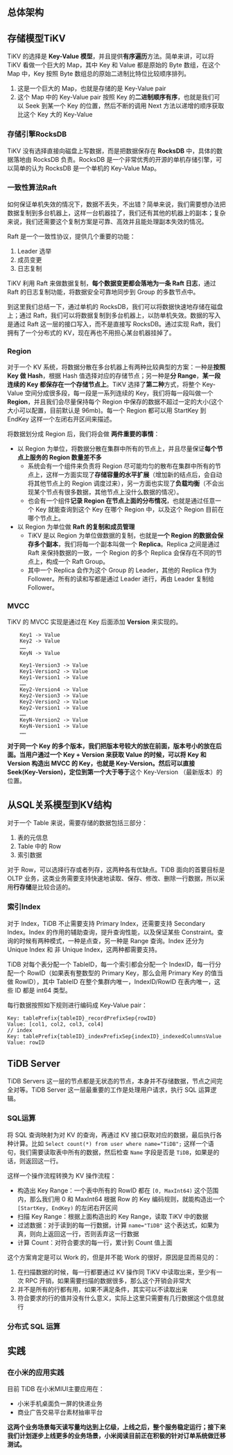 

## 总体架构







## 存储模型TiKV

TiKV 的选择是 **Key-Value 模型**，并且提供**有序遍历**方法。简单来讲，可以将 TiKV 看做一个巨大的 Map，其中 Key 和 Value 都是原始的 Byte 数组，在这个 Map 中，Key 按照 Byte 数组总的原始二进制比特位比较顺序排列。

1. 这是一个巨大的 Map，也就是存储的是 Key-Value pair
2. 这个 Map 中的 Key-Value pair 按照 Key 的**二进制顺序有序**，也就是我们可以 Seek 到某一个 Key 的位置，然后不断的调用 Next 方法以递增的顺序获取比这个 Key 大的 Key-Value



### 存储引擎RocksDB

 TiKV 没有选择直接向磁盘上写数据，而是把数据保存在 **RocksDB** 中，具体的数据落地由 RocksDB 负责。RocksDB 是一个非常优秀的开源的单机存储引擎，可以简单的认为 RocksDB 是一个单机的 Key-Value Map。



### 一致性算法Raft

如何保证单机失效的情况下，数据不丢失，不出错？简单来说，我们需要想办法把数据复制到多台机器上，这样一台机器挂了，我们还有其他的机器上的副本；复杂来说，我们还需要这个复制方案是可靠、高效并且能处理副本失效的情况。

Raft 是一个一致性协议，提供几个重要的功能：

1. Leader 选举
2. 成员变更
3. 日志复制

TiKV 利用 Raft 来做数据复制，**每个数据变更都会落地为一条 Raft 日志**，通过 Raft 的日志复制功能，将数据安全可靠地同步到 Group 的多数节点中。

到这里我们总结一下，通过单机的 RocksDB，我们可以将数据快速地存储在磁盘上；通过 Raft，我们可以将数据复制到多台机器上，以防单机失效。数据的写入是通过 Raft 这一层的接口写入，而不是直接写 RocksDB。通过实现 Raft，我们拥有了一个分布式的 KV，现在再也不用担心某台机器挂掉了。



### Region

对于一个 KV 系统，将数据分散在多台机器上有两种比较典型的方案：一种是**按照 Key 做 Hash**，根据 Hash 值选择对应的存储节点；另一种是**分 Range**，**某一段连续的 Key 都保存在一个存储节点上**。TiKV 选择了**第二种**方式，将整个 Key-Value 空间分成很多段，每一段是一系列连续的 Key，我们将每一段叫做一个 **Region**，并且我们会尽量保持每个 Region 中保存的数据不超过一定的大小(这个大小可以配置，目前默认是 96mb)。每一个 Region 都可以用 StartKey 到 EndKey 这样一个左闭右开区间来描述。

将数据划分成 Region 后，我们将会做 **两件重要的事情**：

- 以 Region 为单位，将数据分散在集群中所有的节点上，并且尽量保证**每个节点上服务的 Region 数量差不多**
  - 系统会有一个组件来负责将 Region 尽可能均匀的散布在集群中所有的节点上，这样一方面实现了**存储容量的水平扩展**（增加新的结点后，会自动将其他节点上的 Region 调度过来），另一方面也实现了**负载均衡**（不会出现某个节点有很多数据，其他节点上没什么数据的情况）。
  - 也会有一个组件**记录 Region 在节点上面的分布情况**，也就是通过任意一个 Key 就能查询到这个 Key 在哪个 Region 中，以及这个 Region 目前在哪个节点上。
- 以 Region 为单位做 **Raft 的复制和成员管理**
  - TiKV 是以 Region 为单位做数据的复制，也就是**一个 Region 的数据会保存多个副本**，我们将每一个副本叫做一个 **Replica**。Replica 之间是通过 Raft 来保持数据的一致，一个 Region 的多个 Replica 会保存在不同的节点上，构成一个 Raft Group。
  - 其中一个 Replica 会作为这个 Group 的 Leader，其他的 Replica 作为 Follower。所有的读和写都是通过 Leader 进行，再由 Leader 复制给 Follower。 



### MVCC

TiKV 的 MVCC 实现是通过在 Key 后面添加 **Version** 来实现的。

```
	Key1 -> Value
	Key2 -> Value
	……
	KeyN -> Value
	
	Key1-Version3 -> Value
	Key1-Version2 -> Value
	Key1-Version1 -> Value
	……
	Key2-Version4 -> Value
	Key2-Version3 -> Value
	Key2-Version2 -> Value
	Key2-Version1 -> Value
	……
	KeyN-Version2 -> Value
	KeyN-Version1 -> Value
	……
```

**对于同一个 Key 的多个版本，我们把版本号较大的放在前面，版本号小的放在后面。**当用户通过一个 Key + Version 来获取 Value 的时候，可以将 Key 和 Version 构造出 MVCC 的 Key，也就是 Key-Version。然后可以直接 Seek(Key-Version)，定位到**第一个大于等于**这个 Key-Version （最新版本）的位置。



## 从SQL关系模型到KV结构

对于一个 Table 来说，需要存储的数据包括三部分：

1. 表的元信息
2. Table 中的 Row
3. 索引数据

对于 Row，可以选择行存或者列存，这两种各有优缺点。TiDB 面向的首要目标是 OLTP 业务，这类业务需要支持快速地读取、保存、修改、删除一行数据，所以采用**行存储**是比较合适的。

### 索引Index

对于 Index，TiDB 不止需要支持 Primary Index，还需要支持 Secondary Index。Index 的作用的辅助查询，提升查询性能，以及保证某些 Constraint。查询的时候有两种模式，一种是点查，另一种是 Range 查询。Index 还分为 Unique Index 和 非 Unique Index，这两种都需要支持。

TiDB 对每个表分配一个 TableID，每一个索引都会分配一个 IndexID，每一行分配一个 RowID（如果表有整数型的 Primary Key，那么会用 Primary Key 的值当做 RowID），其中 TableID 在整个集群内唯一，IndexID/RowID 在表内唯一，这些 ID 都是 int64 类型。

每行数据按照如下规则进行编码成 Key-Value pair：

```
Key: tablePrefix{tableID}_recordPrefixSep{rowID}
Value: [col1, col2, col3, col4]
// index
Key: tablePrefix{tableID}_indexPrefixSep{indexID}_indexedColumnsValue
Value: rowID
```



## TiDB Server

TiDB Servers 这一层的节点都是无状态的节点，本身并不存储数据，节点之间完全对等。TiDB Server 这一层最重要的工作是处理用户请求，执行 SQL 运算逻辑。

### SQL运算

将 SQL 查询映射为对 KV 的查询，再通过 KV 接口获取对应的数据，最后执行各种计算。比如 `Select count(*) from user where name="TiDB";` 这样一个语句，我们需要读取表中所有的数据，然后检查 `Name` 字段是否是 `TiDB`，如果是的话，则返回这一行。

这样一个操作流程转换为 KV 操作流程：

- 构造出 Key Range：一个表中所有的 RowID 都在 `[0, MaxInt64)` 这个范围内，那么我们用 0 和 MaxInt64 根据 Row 的 Key 编码规则，就能构造出一个 `[StartKey, EndKey)` 的左闭右开区间
- 扫描 Key Range：根据上面构造出的 Key Range，读取 TiKV 中的数据
- 过滤数据：对于读到的每一行数据，计算 `name="TiDB"` 这个表达式，如果为真，则向上返回这一行，否则丢弃这一行数据
- 计算 Count：对符合要求的每一行，累计到 Count 值上面

这个方案肯定是可以 Work 的，但是并不能 Work 的很好，原因是显而易见的：

1. 在扫描数据的时候，每一行都要通过 KV 操作同 TiKV 中读取出来，至少有一次 RPC 开销，如果需要扫描的数据很多，那么这个开销会非常大
2. 并不是所有的行都有用，如果不满足条件，其实可以不读取出来
3. 符合要求的行的值并没有什么意义，实际上这里只需要有几行数据这个信息就行

### 分布式 SQL 运算





## 实践



### 在小米的应用实践

目前 TiDB 在小米MIUI主要应用在：

- 小米手机桌面负一屏的快递业务
- 商业广告交易平台素材抽审平台

**这两个业务场景每天读写量均达到上亿级，上线之后，整个服务稳定运行；接下来我们计划逐步上线更多的业务场景，小米阅读目前正在积极的针对订单系统做迁移测试。**







